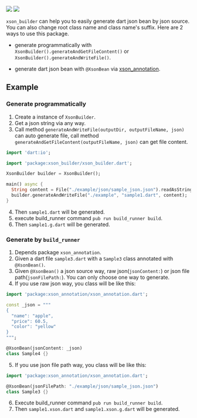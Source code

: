 ![](https://img.shields.io/badge/language-dart-orange.svg)
![](https://img.shields.io/badge/pub-v1.0.0-blue.svg)

`xson_builder` can help you to easily generate dart json bean by json source.
You can also change root class name and class name's suffix. 
Here are 2 ways to use this package.

+ generate programmatically with `XsonBuilder().generateAndGetFileContent()` or 
`XsonBuilder().generateAndWriteFile()`.

+ generate dart json bean with `@XsonBean` via 
[xson_annotation](https://pub.dev/packages/xson_annotation).

## Example

### Generate programmatically

1. Create a instance of `XsonBuilder`.
2. Get a json string via any way.
3. Call method `generateAndWriteFile(outputDir, outputFileName, json)` can auto generate file, 
   call method `generateAndGetFileContent(outputFileName, json)` can get file content.

```dart
import 'dart:io';

import 'package:xson_builder/xson_builder.dart';

XsonBuilder builder = XsonBuilder();

main() async {
  String content = File("./example/json/sample_json.json").readAsStringSync();
  builder.generateAndWriteFile("./example", "sample1.dart", content);
}
```

4. Then `sample1.dart` will be generated.
5. execute build_runner command `pub run build_runner build`.
6. Then `sample1.g.dart` will be generated.

### Generate by `build_runner`

1. Depends package `xson_annotation`.
2. Given a dart file `sample3.dart` with a `Sample3` class annotated with `@XsonBean()`.
3. Given `@XsonBean()` a json source way, 
   raw json(`jsonContent:`) or json file path(`jsonFilePath:`). 
   You can only choose one way to generate.
4. If you use raw json way, you class will be like this:
```dart
import 'package:xson_annotation/xson_annotation.dart';

const _json = """
{
  "name": "apple",
  "price": 60.5,
  "color": "yellow"
}
""";

@XsonBean(jsonContent: _json)
class Sample4 {}
```

5. If you use json file path way, you class will be like this:
```dart
import 'package:xson_annotation/xson_annotation.dart';

@XsonBean(jsonFilePath: "./example/json/sample_json.json")
class Sample3 {}
```

6. Execute build_runner command `pub run build_runner build`.
7. Then `sample1.xson.dart` and `sample1.xson.g.dart` will be generated.